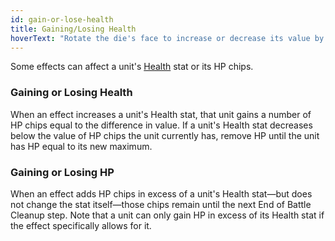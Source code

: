 ```yaml
---
id: gain-or-lose-health
title: Gaining/Losing Health
hoverText: "Rotate the die's face to increase or decrease its value by the amount indicated. Dice values cannot be increased or reduced beyond the values printed on them."
---
```


Some effects can affect a unit's [Health](/docs/stats/health) stat or its HP chips.

### Gaining or Losing Health

When an effect increases a unit's Health stat, that unit gains a number of HP chips equal to the difference in value. If a unit's Health stat decreases below the value of HP chips the unit currently has, remove HP until the unit has HP equal to its new maximum.

### Gaining or Losing HP

When an effect adds HP chips in excess of a unit's Health stat—but does not change the stat itself—those chips remain until the next End of Battle Cleanup step. Note that a unit can only gain HP in excess of its Health stat if the effect specifically allows for it.
